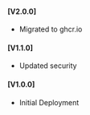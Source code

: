 #### [V2.0.0]
* Migrated to ghcr.io

#### [V1.1.0]
* Updated security

#### [V1.0.0]
* Initial Deployment
